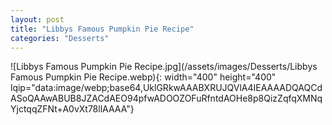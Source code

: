 ```yaml
---
layout: post
title: "Libbys Famous Pumpkin Pie Recipe"
categories: "Desserts"
---
```

![Libbys Famous Pumpkin Pie Recipe.jpg](/assets/images/Desserts/Libbys Famous Pumpkin Pie Recipe.webp){: width="400" height="400" lqip="data:image/webp;base64,UklGRkwAAABXRUJQVlA4IEAAAADQAQCdASoQAAwABUB8JZACdAEO94pfwADOOZOFuRfntdAOHe8p8QizZqfqXMNqYjctqqZFNt+A0vXt78llAAAA"}

